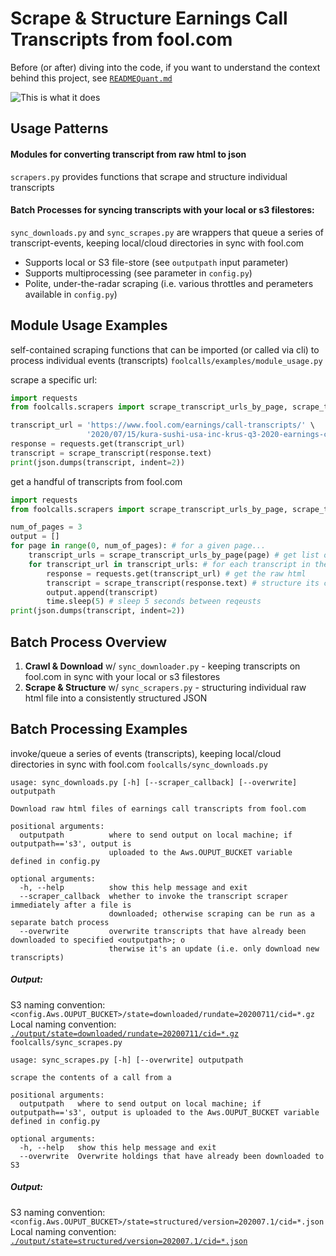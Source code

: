 # Scrape & Structure Earnings Call Transcripts from fool.com

Before (or after) diving into the code, if you want to understand the context behind this project, see [`READMEQuant.md`](https://github.com/talsan/ishares/blob/master/README_Quant.md)

![This is what it does](https://github.com/talsan/foolcalls/blob/master/examples/scraper_example.png?raw=true)

## Usage Patterns
#### Modules for converting transcript from raw html to json
`scrapers.py` provides functions that scrape and structure individual transcripts
#### Batch Processes for syncing transcripts with your local or s3 filestores:
`sync_downloads.py` and `sync_scrapes.py` are wrappers that queue a series of transcript-events, keeping local/cloud directories in sync with fool.com
- Supports local or S3 file-store (see `outputpath` input parameter)
- Supports multiprocessing (see parameter in `config.py`)
- Polite, under-the-radar scraping (i.e. various throttles and perameters available in `config.py`)

## Module Usage Examples
self-contained scraping functions that can be imported (or called via cli) to process individual events (transcripts)
`foolcalls/examples/module_usage.py`

scrape a specific url:
```python
import requests
from foolcalls.scrapers import scrape_transcript_urls_by_page, scrape_transcript

transcript_url = 'https://www.fool.com/earnings/call-transcripts/' \
                 '2020/07/15/kura-sushi-usa-inc-krus-q3-2020-earnings-call-tran.aspx'
response = requests.get(transcript_url)
transcript = scrape_transcript(response.text)
print(json.dumps(transcript, indent=2))
```

get a handful of transcripts from fool.com
```python
import requests
from foolcalls.scrapers import scrape_transcript_urls_by_page, scrape_transcript

num_of_pages = 3
output = []
for page in range(0, num_of_pages): # for a given page...
    transcript_urls = scrape_transcript_urls_by_page(page) # get list of transcripts on that page
    for transcript_url in transcript_urls: # for each transcript in the list
        response = requests.get(transcript_url) # get the raw html
        transcript = scrape_transcript(response.text) # structure its contents into a dictionary
        output.append(transcript)
        time.sleep(5) # sleep 5 seconds between reqeusts
print(json.dumps(transcript, indent=2))
```

## Batch Process Overview
1. **Crawl & Download** w/ `sync_downloader.py` - keeping transcripts on fool.com in sync with your local or s3 filestores
2. **Scrape & Structure** w/ `sync_scrapers.py` - structuring individual raw html file into a consistently structured JSON

## Batch Processing Examples
invoke/queue a series of events (transcripts), keeping local/cloud directories in sync with fool.com
`foolcalls/sync_downloads.py`
```
usage: sync_downloads.py [-h] [--scraper_callback] [--overwrite] outputpath

Download raw html files of earnings call transcripts from fool.com

positional arguments:
  outputpath          where to send output on local machine; if outputpath=='s3', output is 
                      uploaded to the Aws.OUPUT_BUCKET variable defined in config.py

optional arguments:
  -h, --help          show this help message and exit
  --scraper_callback  whether to invoke the transcript scraper immediately after a file is 
                      downloaded; otherwise scraping can be run as a separate batch process
  --overwrite         overwrite transcripts that have already been downloaded to specified <outputpath>; o
                      therwise it's an update (i.e. only download new transcripts)
```
##### Output: 
S3 naming convention: `<config.Aws.OUPUT_BUCKET>/state=downloaded/rundate=20200711/cid=*.gz`  
Local naming convention: [`./output/state=downloaded/rundate=20200711/cid=*.gz`](https://github.com/talsan/ceopay/blob/master/data/masteridx/year%3D2020/qtr%3D2.txt)    
`foolcalls/sync_scrapes.py`
```
usage: sync_scrapes.py [-h] [--overwrite] outputpath

scrape the contents of a call from a

positional arguments:
  outputpath   where to send output on local machine; if outputpath=='s3', output is uploaded to the Aws.OUPUT_BUCKET variable defined in config.py

optional arguments:
  -h, --help   show this help message and exit
  --overwrite  Overwrite holdings that have already been downloaded to S3
```
##### Output: 
S3 naming convention: `<config.Aws.OUPUT_BUCKET>/state=structured/version=202007.1/cid=*.json`  
Local naming convention: [`./output/state=structured/version=202007.1/cid=*.json`](https://github.com/talsan/ceopay/blob/master/data/masteridx/year%3D2020/qtr%3D2.txt)    
